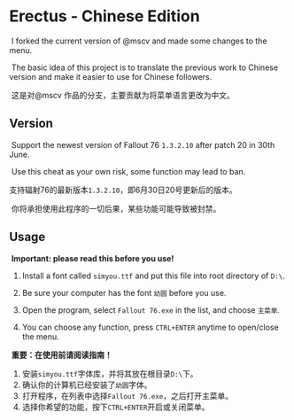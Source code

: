 # Erectus - Chinese Edition

​	I forked the current version of @mscv and made some changes to the menu.

​	The basic idea of this project is to translate the previous work to Chinese version and make it easier to use for Chinese followers.

​	这是对@mscv 作品的分支，主要贡献为将菜单语言更改为中文。

## Version

​	Support the newest version of Fallout 76 `1.3.2.10` after patch 20 in 30th June.

​	Use this cheat as your own risk, some function may lead to ban.

​	支持辐射76的最新版本`1.3.2.10`，即6月30日20号更新后的版本。

​	你将承担使用此程序的一切后果，某些功能可能导致被封禁。

## Usage

​	**Important: please read this before you use!**

 1. Install a font called `simyou.ttf` and put this file into root directory of `D:\`.

 2. Be sure your computer has the font `幼圆` before you use.

 3. Open the program, select `Fallout 76.exe` in the list, and choose `主菜单`.

  4. You can choose any function, press `CTRL+ENTER` anytime to open/close the menu.

​	**重要：在使用前请阅读指南！**

1. 安装`simyou.ttf`字体库，并将其放在根目录`D:\`下。
 2. 确认你的计算机已经安装了`幼圆`字体。
 3. 打开程序，在列表中选择`Fallout 76.exe`，之后打开主菜单。
 4. 选择你希望的功能，按下`CTRL+ENTER`开启或关闭菜单。